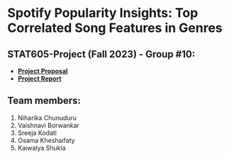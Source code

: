 # Spotify Popularity Insights: Top Correlated Song Features in Genres

## STAT605-Project (Fall 2023) - Group #10:

+ __[Project Proposal](https://niharika-chunduru.github.io/Spotify-Song-Feature-Analysis/project-proposal)__
+ __[Project Report](https://niharika-chunduru.github.io/Spotify-Song-Feature-Analysis/project-report)__

## Team members:
1. Niharika Chunuduru
2. Vaishnavi Borwankar
3. Sreeja Kodati
4. Osama Kheshaifaty
5. Kaiwalya Shukla
